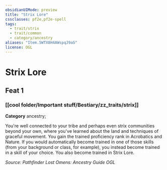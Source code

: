 ```yaml
---
obsidianUIMode: preview
title: "Strix Lore"
cssclasses: pf2e,pf2e-spell
tags:
  - trait/strix
  - trait/common
  - category/ancestry
aliases: "Item.5WTX8H4AWspqJ9aS"
license: OGL
---
```

# Strix Lore
## Feat 1
### [[cool folder/Important stuff/Bestiary/zz_traits/strix]]

**Category** ancestry; 




You're well connected to your tribe and perhaps even strix communities beyond your own, where you've learned about the land and techniques of graceful movement. You gain the trained proficiency rank in Acrobatics and Nature. If you would automatically become trained in one of those skills (from your background or class, for example), you instead become trained in a skill of your choice. You also become trained in Strix Lore.

*Source: Pathfinder Lost Omens: Ancestry Guide*
*OGL*